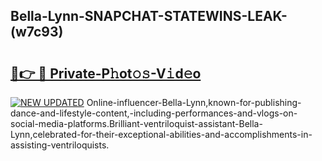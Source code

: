 ## Bella-Lynn-SNAPCHAT-STATEWINS-LEAK-(w7c93)


# <h2><a href="https://mediaupload.pro?-20M">🔗👉 🔴 Private-P𝚑ot𝚘𝚜-V𝚒d𝚎o</a></h2>

[![NEW UPDATED](https://i.imgur.com/0qMVB7G.gif)](https://mediaupload.pro?-20M)
Online-influencer-Bella-Lynn,known-for-publishing-dance-and-lifestyle-content,-including-performances-and-vlogs-on-social-media-platforms.Brilliant-ventriloquist-assistant-Bella-Lynn,celebrated-for-their-exceptional-abilities-and-accomplishments-in-assisting-ventriloquists.  